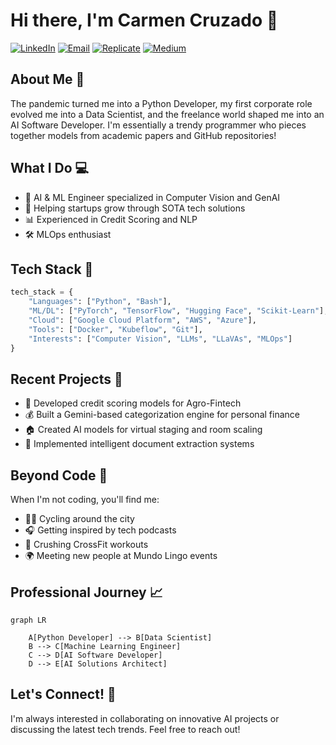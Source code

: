 # Hi there, I'm Carmen Cruzado 👋

[![LinkedIn](https://img.shields.io/badge/LinkedIn-0077B5?style=for-the-badge&logo=linkedin&logoColor=white)](https://www.linkedin.com/in/carmen-cruzado)
[![Email](https://img.shields.io/badge/Gmail-D14836?style=for-the-badge&logo=gmail&logoColor=white)](mailto:carmencruzado97@gmail.com)
[![Replicate](https://img.shields.io/badge/Replicate-000000?style=for-the-badge&logo=replicate&logoColor=white)](https://replicate.com/carcruz97)
[![Medium](https://img.shields.io/badge/Medium-12100E?style=for-the-badge&logo=medium&logoColor=white)](https://medium.com/@carcruz97)

## About Me 🚀

The pandemic turned me into a Python Developer, my first corporate role evolved me into a Data Scientist, and the freelance world shaped me into an AI Software Developer. I'm essentially a trendy programmer who pieces together models from academic papers and GitHub repositories!

## What I Do 💻

- 🤖 AI & ML Engineer specialized in Computer Vision and GenAI
- 🌱 Helping startups grow through SOTA tech solutions
- 📊 Experienced in Credit Scoring and NLP
- 🛠️ MLOps enthusiast

## Tech Stack 🔧

```python
tech_stack = {
    "Languages": ["Python", "Bash"],
    "ML/DL": ["PyTorch", "TensorFlow", "Hugging Face", "Scikit-Learn"],
    "Cloud": ["Google Cloud Platform", "AWS", "Azure"],
    "Tools": ["Docker", "Kubeflow", "Git"],
    "Interests": ["Computer Vision", "LLMs", "LLaVAs", "MLOps"]
}
```

## Recent Projects 🎯

- 🌾 Developed credit scoring models for Agro-Fintech
- 💰 Built a Gemini-based categorization engine for personal finance
- 🏠 Created AI models for virtual staging and room scaling
- 📄 Implemented intelligent document extraction systems

## Beyond Code 🌟

When I'm not coding, you'll find me:
- 🚴‍♀️ Cycling around the city
- 🎧 Getting inspired by tech podcasts
- 💪 Crushing CrossFit workouts
- 🌍 Meeting new people at Mundo Lingo events

## Professional Journey 📈

```mermaid
graph LR

    A[Python Developer] --> B[Data Scientist]
    B --> C[Machine Learning Engineer]
    C --> D[AI Software Developer]
    D --> E[AI Solutions Architect]
```

## Let's Connect! 🤝

I'm always interested in collaborating on innovative AI projects or discussing the latest tech trends. Feel free to reach out!
